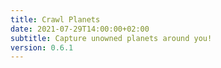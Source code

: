 ```yaml
---
title: Crawl Planets
date: 2021-07-29T14:00:00+02:00
subtitle: Capture unowned planets around you!
version: 0.6.1
---
```

